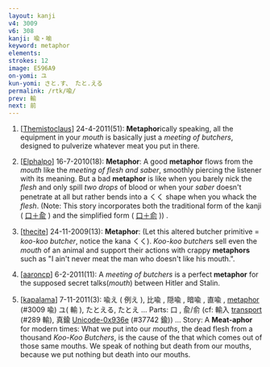 ```yaml
---
layout: kanji
v4: 3009
v6: 308
kanji: 喩・喻
keyword: metaphor
elements: 
strokes: 12
image: E596A9
on-yomi: ユ
kun-yomi: さと.す、 たと.える
permalink: /rtk/喩/
prev: 輸
next: 前
---
```


1) [<a href="http://kanji.koohii.com/profile/Themistoclaus">Themistoclaus</a>] 24-4-2011(51): <strong>Metaphor</strong>ically speaking, all the equipment in your <em>mouth</em> is basically just a <em>meeting of butchers</em>, designed to pulverize whatever meat you put in there.

2) [<a href="http://kanji.koohii.com/profile/Elphalpo">Elphalpo</a>] 16-7-2010(18): <strong>Metaphor</strong>: A good <strong>metaphor</strong> flows from the <em>mouth</em> like the <em>meeting of flesh and saber</em>, smoothly piercing the listener with its meaning. But a bad <strong>metaphor</strong> is like when you barely nick the <em>flesh</em> and only spill <em>two drops</em> of blood or when your <em>saber</em> doesn&#039;t penetrate at all but rather bends into a くく shape when you whack the <em>flesh</em>. (Note: This story incorporates both the traditional form of the kanji ( <a href="midori://search?text=口＋兪">口＋兪</a> ) and the simplified form ( <a href="midori://search?text=口＋俞">口＋俞</a> )) .

3) [<a href="http://kanji.koohii.com/profile/thecite">thecite</a>] 24-11-2009(13): <strong>Metaphor</strong>: (Let this altered butcher primitive = <em>koo-koo butcher</em>, notice the kana くく). <em>Koo-koo butcher</em>s sell even the <em>mouth</em> of an animal and support their actions with crappy <strong>metaphors</strong> such as &quot;I ain&#039;t never meat the man who doesn&#039;t like his mouth.&quot;.

4) [<a href="http://kanji.koohii.com/profile/aaroncp">aaroncp</a>] 6-2-2011(11): A <em>meeting of butchers</em> is a perfect<strong> metaphor</strong> for the supposed secret talks(<em>mouth</em>) between Hitler and Stalin.

5) [<a href="http://kanji.koohii.com/profile/kapalama">kapalama</a>] 7-11-2011(3): 喩え ( 例え ), 比喩 , 隠喩 , 暗喩 , 直喩 , <a href="../v4/3009.html">metaphor</a> (#3009 喩) ユ( 輸 ), たとえる, たとえ ... Parts: 口 , 兪/俞 (cf: 輸入 <a href="../v4/289.html">transport</a> (#289 輸), 真鍮 <a href="http://kanji.koohii.com/study/kanji/37742">Unicode-0x936e</a> (#37742 鍮)) ... Story: A <strong>Meat-aphor</strong> for modern times: What we put into our <em>mouths</em>, the dead flesh from a thousand <em>Koo-Koo Butchers</em>, is the cause of the that which comes out of those same mouths. We speak of nothing but death from our mouths, because we put nothing but death into our mouths.


